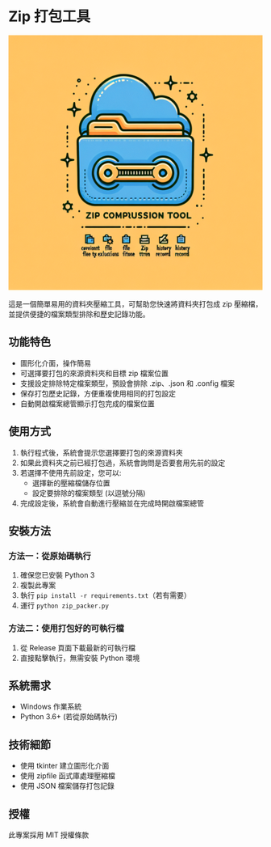 # Zip 打包工具

![alt text](image.png)

這是一個簡單易用的資料夾壓縮工具，可幫助您快速將資料夾打包成 zip 壓縮檔，並提供便捷的檔案類型排除和歷史記錄功能。

## 功能特色

- 圖形化介面，操作簡易
- 可選擇要打包的來源資料夾和目標 zip 檔案位置
- 支援設定排除特定檔案類型，預設會排除 .zip、.json 和 .config 檔案
- 保存打包歷史記錄，方便重複使用相同的打包設定
- 自動開啟檔案總管顯示打包完成的檔案位置

## 使用方式

1. 執行程式後，系統會提示您選擇要打包的來源資料夾
2. 如果此資料夾之前已經打包過，系統會詢問是否要套用先前的設定
3. 若選擇不使用先前設定，您可以:
   - 選擇新的壓縮檔儲存位置
   - 設定要排除的檔案類型 (以逗號分隔)
4. 完成設定後，系統會自動進行壓縮並在完成時開啟檔案總管

## 安裝方法

### 方法一：從原始碼執行

1. 確保您已安裝 Python 3
2. 複製此專案
3. 執行 `pip install -r requirements.txt`（若有需要）
4. 運行 `python zip_packer.py`

### 方法二：使用打包好的可執行檔

1. 從 Release 頁面下載最新的可執行檔
2. 直接點擊執行，無需安裝 Python 環境

## 系統需求

- Windows 作業系統
- Python 3.6+ (若從原始碼執行)

## 技術細節

- 使用 tkinter 建立圖形化介面
- 使用 zipfile 函式庫處理壓縮檔
- 使用 JSON 檔案儲存打包記錄

## 授權

此專案採用 MIT 授權條款